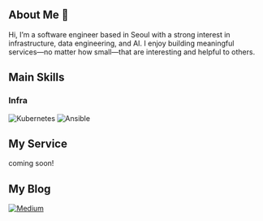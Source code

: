 <!--
**usa6463/usa6463** is a ✨ _special_ ✨ repository because its `README.md` (this file) appears on your GitHub profile.

Here are some ideas to get you started:

- 🔭 I’m currently working on ...
- 🌱 I’m currently learning ...
- 👯 I’m looking to collaborate on ...
- 🤔 I’m looking for help with ...
- 💬 Ask me about ...
- 📫 How to reach me: ...
- 😄 Pronouns: ...
- ⚡ Fun fact: ...
-->

## About Me 🎸
Hi, I’m a software engineer based in Seoul with a strong interest in infrastructure, data engineering, and AI. I enjoy building meaningful services—no matter how small—that are interesting and helpful to others.

## Main Skills
### Infra
![Kubernetes](https://img.shields.io/badge/kubernetes-%23326ce5.svg?style=for-the-badge&logo=kubernetes&logoColor=white)
![Ansible](https://img.shields.io/badge/ansible-%231A1918.svg?style=for-the-badge&logo=ansible&logoColor=white)



## My Service
coming soon!

## My Blog
[![Medium](https://img.shields.io/badge/Medium-12100E?style=for-the-badge&logo=medium&logoColor=white)](https://medium.com/@usa6463)
